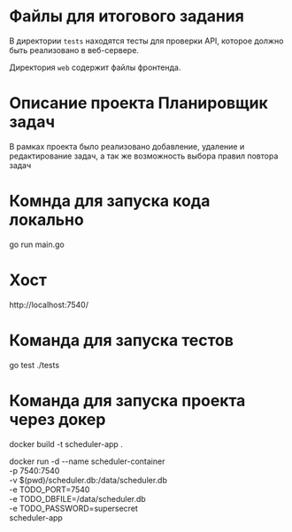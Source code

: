 # Файлы для итогового задания

В директории `tests` находятся тесты для проверки API, которое должно быть реализовано в веб-сервере.

Директория `web` содержит файлы фронтенда.

# Описание проекта Планировщик задач

В рамках проекта было реализовано добавление, удаление и редактирование задач, а так же возможность выбора правил повтора задач

# Комнда для запуска кода локально
go run main.go

# Хост 
http://localhost:7540/

# Команда для запуска тестов
go test ./tests

# Команда для запуска проекта через докер
docker build -t scheduler-app .

docker run -d --name scheduler-container \
  -p 7540:7540 \
  -v $(pwd)/scheduler.db:/data/scheduler.db \
  -e TODO_PORT=7540 \
  -e TODO_DBFILE=/data/scheduler.db \
  -e TODO_PASSWORD=supersecret \
  scheduler-app
